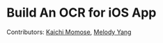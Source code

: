 # Build An OCR for iOS App
Contributors: [Kaichi Momose](https://github.com/kaichimomose), [Melody Yang](https://github.com/melodyfs)
